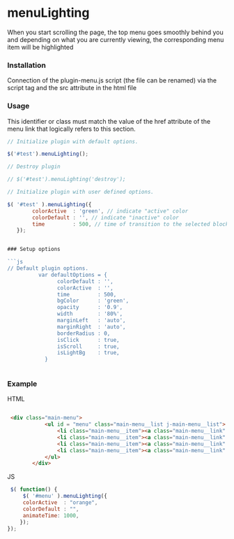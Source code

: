 # menuLighting

When you start scrolling the page, the top menu goes smoothly behind you and depending on what you are currently viewing, the corresponding menu item will be highlighted 

### Installation

Connection of the plugin-menu.js script (the file can be renamed) via the script tag and the src attribute in the html file

### Usage


This identifier or class must match the value of the href attribute of the menu link that logically refers to this section.

```js
// Initialize plugin with default options.

$('#test').menuLighting();

// Destroy plugin 

// $('#test').menuLighting('destroy');

// Initialize plugin with user defined options.

$( '#test' ).menuLighting({
    	colorActive  : 'green', // indicate "active" color
    	colorDefault : '', // indicate "inactive" color
        time         : 500, // time of transition to the selected block after a click on the menu link
   });


### Setup options

```js
// Default plugin options.
          var defaultOptions = {
                colorDefault : '',
                colorActive  : '',
                time         : 500,
                bgColor      : 'green',
                opacity      : '0.9',
                width        : '80%',
                marginLeft   : 'auto',
                marginRight  : 'auto',
                borderRadius : 0,
                isClick      : true,
                isScroll     : true,
                isLightBg    : true,
            }
     
```

### Example

HTML

```HTML

 <div class="main-menu">
            <ul id = "menu" class="main-menu__list j-main-menu__list">
                <li class="main-menu__item"><a class="main-menu__link" href="#main">Main</a></li>
                <li class="main-menu__item"><a class="main-menu__link" href="#services">Services/a></li>
                <li class="main-menu__item"><a class="main-menu__link" href="#equipment">Equipment</a></li>
                <li class="main-menu__item"><a class="main-menu__link" href="#contacts">Contacts</a></li>
            </ul>
        </div>
```

JS

```js
 $( function() {
     $( '#menu' ).menuLighting({
     colorActive  : "orange",
     colorDefault : "",
     animateTime: 1000,
    });
});
```
